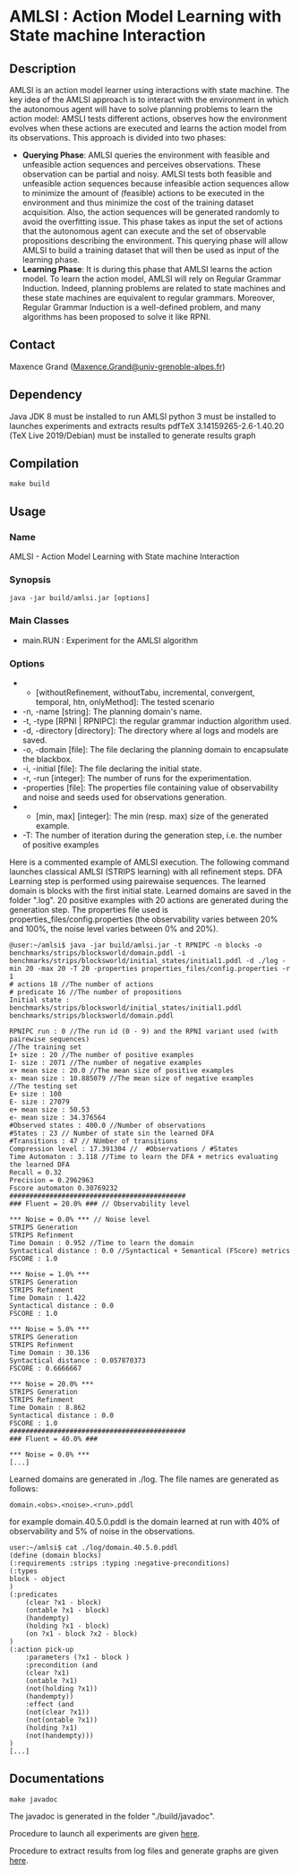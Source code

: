 # AMLSI : Action Model Learning with State machine Interaction

## Description

AMLSI is an action model learner using interactions with state machine. The key idea of the AMLSI approach is to interact with the environment in which the autonomous agent will have to solve planning problems to learn the action model: AMSLI tests different actions, observes how the environment evolves when these actions are executed and learns the action model from its observations. This approach is divided into two phases:

* **Querying Phase**: AMLSI queries the environment with feasible and unfeasible action sequences and perceives observations. These observation can be partial and noisy. AMLSI tests both feasible and unfeasible action sequences because infeasible action sequences allow to minimize the amount of (feasible) actions to be executed in the environment and thus minimize the cost of the training dataset acquisition. Also, the action sequences will be generated randomly to avoid the overfitting issue. This phase takes as input the set of actions that the autonomous agent can execute and the set of observable propositions describing the environment. This querying phase will allow AMLSI to build a training dataset that will then be used as input of the learning phase.
* **Learning Phase**: It is during this phase that AMLSI learns the action model. To learn the action model, AMLSI will rely on Regular Grammar Induction. Indeed, planning problems are related to state machines and these state machines are equivalent to regular grammars. Moreover, Regular Grammar Induction is a well-defined problem, and many algorithms has been proposed to solve it like RPNI.


## Contact

Maxence Grand (Maxence.Grand@univ-grenoble-alpes.fr)

## Dependency

Java JDK 8 must be installed to run AMLSI
python 3 must be installed to launches experiments and extracts results
pdfTeX 3.14159265-2.6-1.40.20 (TeX Live 2019/Debian) must be installed to generate results graph
## Compilation

	make build

## Usage

### Name
AMLSI - Action Model Learning with State machine Interaction

### Synopsis
	java -jar build/amlsi.jar [options]

### Main Classes
* main.RUN  : Experiment for the AMLSI algorithm

### Options
* - [withoutRefinement, withoutTabu, incremental, convergent, temporal, htn, onlyMethod]: The tested scenario
* -n, -name [string]: The planning domain's name.
* -t, -type [RPNI | RPNIPC]: the regular grammar induction algorithm used.
* -d, -directory [directory]: The directory where al logs and models are saved.
* -o, -domain [file]: The file declaring the planning domain to encapsulate the blackbox.
* -i, -initial [file]: The file declaring the initial state.
* -r, -run [integer]: The number of runs for the experimentation.
* -properties [file]: The properties file containing value of observability and noise and seeds used for observations generation.
* - [min, max] [integer]: The min (resp. max) size of the generated example.
* -T: The number of iteration during the generation step, i.e. the number of positive examples

Here is a commented example of AMLSI execution. The following command launches classical AMLSI (STRIPS learning) with all refinement steps. DFA Learning step is performed using pairewaise sequences. The learned domain is blocks with the first initial state. Learned domains are saved in the folder ".log". 20 positive examples with 20 actions are generated during the generation step. The properties file used is properties_files/config.properties (the observability varies between 20% and 100%, the noise level varies between 0% and 20%).

	@user:~/amlsi$ java -jar build/amlsi.jar -t RPNIPC -n blocks -o benchmarks/strips/blocksworld/domain.pddl -i benchmarks/strips/blocksworld/initial_states/initial1.pddl -d ./log -min 20 -max 20 -T 20 -properties properties_files/config.properties -r 1 
	# actions 18 //The number of actions
	# predicate 16 //The number of propositions
	Initial state : benchmarks/strips/blocksworld/initial_states/initial1.pddl
	benchmarks/strips/blocksworld/domain.pddl

	RPNIPC run : 0 //The run id (0 - 9) and the RPNI variant used (with pairewise sequences)
	//The training set
	I+ size : 20 //The number of positive examples
	I- size : 2071 //The number of negative examples
	x+ mean size : 20.0 //The mean size of positive examples
	x- mean size : 10.885079 //The mean size of negative examples
	//The testing set
	E+ size : 100
	E- size : 27079
	e+ mean size : 50.53
	e- mean size : 34.376564
	#Observed states : 400.0 //Number of observations
	#States : 23 // Number of state sin the learned DFA
	#Transitions : 47 // NUmber of transitions
	Compression level : 17.391304 //  #Observations / #States
	Time Automaton : 3.118 //Time to learn the DFA + metrics evaluating the learned DFA
	Recall = 0.32
	Precision = 0.2962963
	Fscore automaton 0.30769232
	############################################
	### Fluent = 20.0% ### // Observability level

	*** Noise = 0.0% *** // Noise level
	STRIPS Generation
	STRIPS Refinment
	Time Domain : 0.952 //Time to learn the domain
	Syntactical distance : 0.0 //Syntactical + Semantical (FScore) metrics
	FSCORE : 1.0

	*** Noise = 1.0% ***
	STRIPS Generation
	STRIPS Refinment
	Time Domain : 1.422
	Syntactical distance : 0.0
	FSCORE : 1.0

	*** Noise = 5.0% ***
	STRIPS Generation
	STRIPS Refinment
	Time Domain : 30.136
	Syntactical distance : 0.057870373
	FSCORE : 0.6666667

	*** Noise = 20.0% ***
	STRIPS Generation
	STRIPS Refinment
	Time Domain : 8.862
	Syntactical distance : 0.0
	FSCORE : 1.0
	############################################
	### Fluent = 40.0% ###

	*** Noise = 0.0% ***
	[...]
	
Learned domains are generated in ./log. The file names are generated as follows:

	domain.<obs>.<noise>.<run>.pddl
for example domain.40.5.0.pddl is the domain learned at run with 40% of observability and 5% of noise in the observations. 

	user:~/amlsi$ cat ./log/domain.40.5.0.pddl 
	(define (domain blocks)
	(:requirements :strips :typing :negative-preconditions)
	(:types
	block - object
	)
	(:predicates
		(clear ?x1 - block)
		(ontable ?x1 - block)
		(handempty)
		(holding ?x1 - block)
		(on ?x1 - block ?x2 - block)
	)
	(:action pick-up
		:parameters (?x1 - block )
		:precondition (and
		(clear ?x1)
		(ontable ?x1)
		(not(holding ?x1))
		(handempty))
		:effect (and
		(not(clear ?x1))
		(not(ontable ?x1))
		(holding ?x1)
		(not(handempty)))
	)
	[...]

## Documentations
	make javadoc
The javadoc is generated in the folder "./build/javadoc".

Procedure to launch all experiments are given [here](./experiments.md).

Procedure to extract results from log files and generate graphs are given [here](./results.md).
